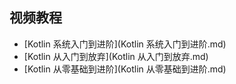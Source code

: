 ## 视频教程

* [Kotlin 系统入门到进阶](Kotlin 系统入门到进阶.md)
* [Kotlin 从入门到放弃](Kotlin 从入门到放弃.md)
* [Kotlin 从零基础到进阶](Kotlin 从零基础到进阶.md)
